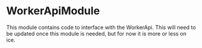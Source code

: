 # WorkerApiModule

This module contains code to interface with the WorkerApi.  This will need to be updated once this module is needed, but for now it is more or less on ice.

